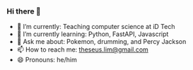 ### Hi there 👋
- 🔭 I’m currently: Teaching computer science at iD Tech
- 🌱 I’m currently learning: Python, FastAPI, Javascript
- 💬 Ask me about: Pokemon, drumming, and Percy Jackson
- 📫 How to reach me: theseus.lim@gmail.com
- 😄 Pronouns: he/him


<!--
**theseus27/theseus27** is a ✨ _special_ ✨ repository because its `README.md` (this file) appears on your GitHub profile.

Here are some ideas to get you started:
-->
